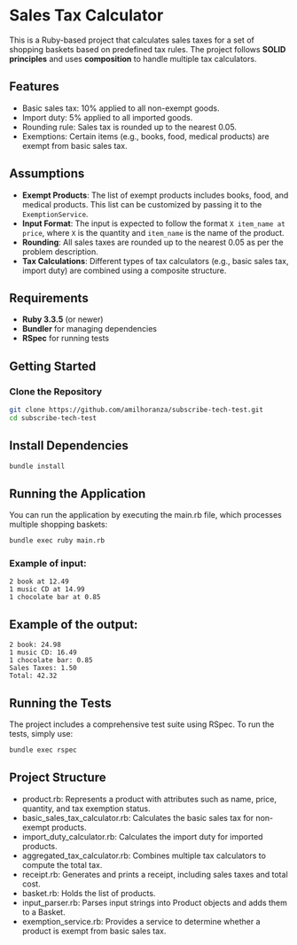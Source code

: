 # Sales Tax Calculator

This is a Ruby-based project that calculates sales taxes for a set of shopping baskets based on predefined tax rules. 
The project follows **SOLID principles** and uses **composition** to handle multiple tax calculators.

## Features
- Basic sales tax: 10% applied to all non-exempt goods.
- Import duty: 5% applied to all imported goods.
- Rounding rule: Sales tax is rounded up to the nearest 0.05.
- Exemptions: Certain items (e.g., books, food, medical products) are exempt from basic sales tax.

## Assumptions
- **Exempt Products**: The list of exempt products includes books, food, and medical products. This list can be customized by passing it to the `ExemptionService`.
- **Input Format**: The input is expected to follow the format `X item_name at price`, where `X` is the quantity and `item_name` is the name of the product.
- **Rounding**: All sales taxes are rounded up to the nearest 0.05 as per the problem description.
- **Tax Calculations**: Different types of tax calculators (e.g., basic sales tax, import duty) are combined using a composite structure.

## Requirements

- **Ruby 3.3.5** (or newer)
- **Bundler** for managing dependencies
- **RSpec** for running tests

## Getting Started

### Clone the Repository

```bash
git clone https://github.com/amilhoranza/subscribe-tech-test.git
cd subscribe-tech-test
```
## Install Dependencies

```bash
bundle install
```

## Running the Application
You can run the application by executing the main.rb file, which processes multiple shopping baskets:

```bash
bundle exec ruby main.rb
```

### Example of input:

```
2 book at 12.49
1 music CD at 14.99
1 chocolate bar at 0.85
```

## Example of the output:

```
2 book: 24.98
1 music CD: 16.49
1 chocolate bar: 0.85
Sales Taxes: 1.50
Total: 42.32
```

## Running the Tests
The project includes a comprehensive test suite using RSpec. To run the tests, simply use:

```bash
bundle exec rspec
```

## Project Structure

* product.rb: Represents a product with attributes such as name, price, quantity, and tax exemption status.
* basic_sales_tax_calculator.rb: Calculates the basic sales tax for non-exempt products.
* import_duty_calculator.rb: Calculates the import duty for imported products.
* aggregated_tax_calculator.rb: Combines multiple tax calculators to compute the total tax.
* receipt.rb: Generates and prints a receipt, including sales taxes and total cost.
* basket.rb: Holds the list of products.
* input_parser.rb: Parses input strings into Product objects and adds them to a Basket.
* exemption_service.rb: Provides a service to determine whether a product is exempt from basic sales tax.
